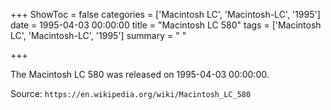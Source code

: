 +++
ShowToc = false
categories = ['Macintosh LC', 'Macintosh-LC', '1995']
date = 1995-04-03 00:00:00
title = "Macintosh LC 580"
tags = ['Macintosh LC', 'Macintosh-LC', '1995']
summary = " "

+++

The Macintosh LC 580 was released on 1995-04-03 00:00:00.

Source: `https://en.wikipedia.org/wiki/Macintosh_LC_580`


